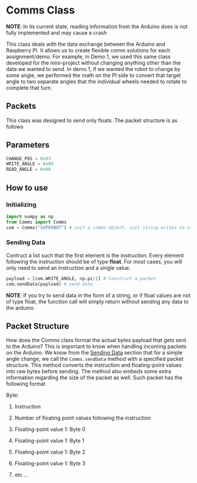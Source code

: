 # Comms Class
**NOTE**: In its current state, reading information from the Arduino does is not fully implemented and may cause a crash

This class deals with the data exchange between the Arduino and Raspberry PI. It allows us to create flexible comm solutions for each assignment/demo. For example, in Demo 1, we used this same class developed for the mini-project without changing anything other than the data we wanted to send. In demo 1, if we wanted the robot to change by some angle, we performed the math on the PI side to convert that target angle to two separate angles that the individual wheels needed to rotate to complete that turn. 

## Packets
This class was designed to send only floats. The packet structure is as follows

## Parameters
```py
CHANGE_POS = 0x03
WRITE_ANGLE = 0x09
READ_ANGLE = 0x0A
```
## How to use

### Initializing
```py
import numpy as np
from Comms import Comms
com = Comms("SUPERBOT") # init a comms object. init string writes to string
```

### Sending Data
Contruct a list such that the first element is the instruction. Every element following the instruction should be of type **float**. For most cases, you will only need to send an instruction and a single value.

```py
payload = [com.WRITE_ANGLE, np.pi/2] # Construct a packet
com.sendData(payload) # send data
```

**NOTE**: If you try to send data in the form of a string, or if float values are not of type float, the function call will simply return without sending any data to the arduino. 




## Packet Structure
How does the Comms class format the actual bytes payload that gets sent to the Arduino? 
This is important to know when handling incoming packets on the Arduino. 
We know from the [Sending Data](###sending-data) section that for a simple angle change, we call the ```Comms.sendData``` method with a specified packet structure. 
This method converts the instruction and floating-point values into raw bytes before sending.
The method also embeds some extra information regarding the size of the packet as well.
Such packet has the following format

Byte:
1. Instruction
2. Number of floating point values following the instruction
3. Floating-point value 1: Byte 0
4. Floating-point value 1: Byte 1
5. Floating-point value 1: Byte 2
6. Floating-point value 1: Byte 3

7. etc ...
